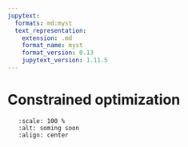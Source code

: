 ```yaml
---
jupytext:
  formats: md:myst
  text_representation:
    extension: .md
    format_name: myst
    format_version: 0.13
    jupytext_version: 1.11.5
---
```


# Constrained optimization

```{image} _static/img/coming_soon.png
   :scale: 100 %
   :alt: soming soon
   :align: center
```
